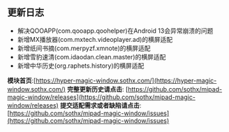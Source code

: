 ## 更新日志

- 解决QOOAPP(com.qooapp.qoohelper)在Android 13会异常崩溃的问题
- 新增MX播放器(com.mxtech.videoplayer.ad)的横屏适配
- 新增纸间书摘(com.merpyzf.xmnote)的横屏适配
- 新增雪豹速清(com.idaodan.clean.master)的横屏适配
- 新增中华历史(org.raphets.history)的横屏适配


**模块首页**:[https://hyper-magic-window.sothx.com/](https://hyper-magic-window.sothx.com/)
**完整更新历史请点击**: [https://github.com/sothx/mipad-magic-window/releases](https://github.com/sothx/mipad-magic-window/releases)
**提交适配需求或者缺陷请点击**:[https://github.com/sothx/mipad-magic-window/issues](https://github.com/sothx/mipad-magic-window/issues)